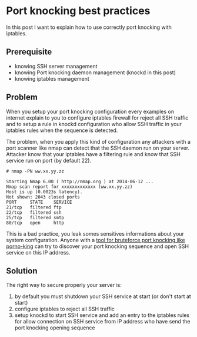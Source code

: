# Port knocking best practices
In this post I want to explain how to use correctly port knocking with iptables.

## Prerequisite
- knowing SSH server management
- knowing Port knocking daemon management (knockd in this post)
- knowing iptables management

## Problem
When you setup your port knocking configuration every examples on internet explain to you to configure iptables firewall for reject all SSH traffic and to setup a rule in knockd configuration who allow SSH traffic in your iptables rules when the sequence is detected.

The problem, when you apply this kind of configuration any attackers with a port scanner like nmap can detect that the SSH daemon run on your server. Attacker know that your iptables have a filtering rule and know that SSH service run on port (by default 22).
```shell
# nmap -PN ww.xx.yy.zz

Starting Nmap 6.00 ( http://nmap.org ) at 2014-06-12 ...
Nmap scan report for xxxxxxxxxxxxx (ww.xx.yy.zz)
Host is up (0.0023s latency).
Not shown: 2043 closed ports
PORT     STATE    SERVICE
21/tcp   filtered ftp
22/tcp   filtered ssh
25/tcp   filtered smtp
80/tcp   open     http
```
This is a bad practice, you leak somes sensitives informations about your system configuration.
Anyone with a [tool for bruteforce port knocking like porno-king](https://mhackgyver-squad.github.io/porno-king/) can try to discover your port knocking sequence and open SSH service on this IP address.

## Solution
The right way to secure properly your server is:
1. by default you must shutdown your SSH service at start (or don't start at start)
2. configure iptables to reject all SSH traffic
3. setup knockd to start SSH service and add an entry to the iptables rules for allow connection on SSH service from IP address who have send the port knocking opening sequence
